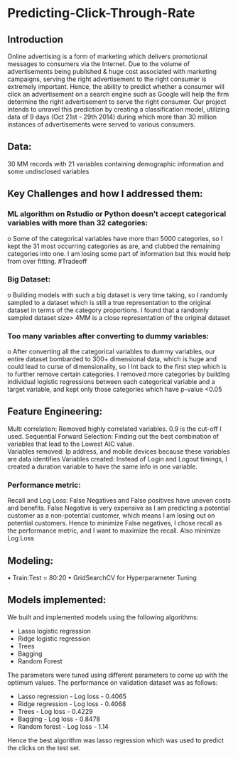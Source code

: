 # Predicting-Click-Through-Rate

## Introduction
Online advertising is a form of marketing which delivers promotional messages to consumers via the Internet. Due to the volume of advertisements being published & huge cost associated with marketing campaigns, serving the right advertisement to the right consumer is extremely important. Hence, the ability to predict whether a consumer will click an advertisement on a search engine such as Google will help the firm determine the right advertisement to serve the right consumer. Our project intends to unravel this prediction by creating a classification model, utilizing data of 9 days (Oct 21st - 29th 2014) during which more than 30 million instances of advertisements were served to various consumers.

## Data: 
30 MM records with 21 variables containing demographic information and some undisclosed variables

## Key Challenges and how I addressed them:

### ML algorithm on Rstudio or Python doesn’t accept categorical variables with more than 32 categories:
o	Some of the categorical variables have more than 5000 categories, so I kept the 31 most occurring categories as are, and clubbed the remaining categories into one. I am losing some part of information but this would help from over fitting. #Tradeoff

### Big Dataset:
o	Building models with such a big dataset is very time taking, so I randomly sampled to a dataset which is still a true representation to the original dataset in terms of the category proportions. I found that a randomly sampled dataset size> 4MM is a close representation of the original dataset

### Too many variables after converting to dummy variables:
o	After converting all the categorical variables to dummy variables, our entire dataset bombarded to 300+ dimensional data, which is huge and could lead to curse of dimensionality, so I Int back to the first step which is to further remove certain categories. I removed more categories by building individual logistic regressions between each categorical variable and a target variable, and kept only those categories which have p-value <0.05

## Feature Engineering:
Multi correlation: Removed highly correlated variables. 0.9 is the cut-off I used.
Sequential Forward Selection: Finding out the best combination of variables that lead to the Lowest AIC value.  
Variables removed: Ip address, and mobile devices because these variables are data identifies
Variables created: Instead of Login and Logout timings, I created a duration variable to have the same info in one variable.
### Performance metric: 
Recall and Log Loss:
False Negatives and False positives have uneven costs and benefits. False Negative is very expensive as I am predicting a potential customer as a non-potential customer, which means I am losing out on potential customers. Hence to minimize False negatives, I chose recall as the performance metric, and I want to maximize the recall. Also minimize Log Loss

## Modeling:
•	Train:Test = 80:20
•	GridSearchCV for Hyperparameter Tuning

## Models implemented:

We built and implemented models using the following algorithms:

* Lasso logistic regression
* Ridge logistic regression
* Trees
* Bagging
* Random Forest

The parameters were tuned using different parameters to come up with the optimum values. The performance on validation dataset was as follows:

* Lasso regression - Log loss - 0.4065
* Ridge regression - Log loss - 0.4068
* Trees - Log loss - 0.4229
* Bagging - Log loss - 0.8478
* Random forest - Log loss - 1.14

Hence the best algorithm was lasso regression which was used to predict the clicks on the test set.
